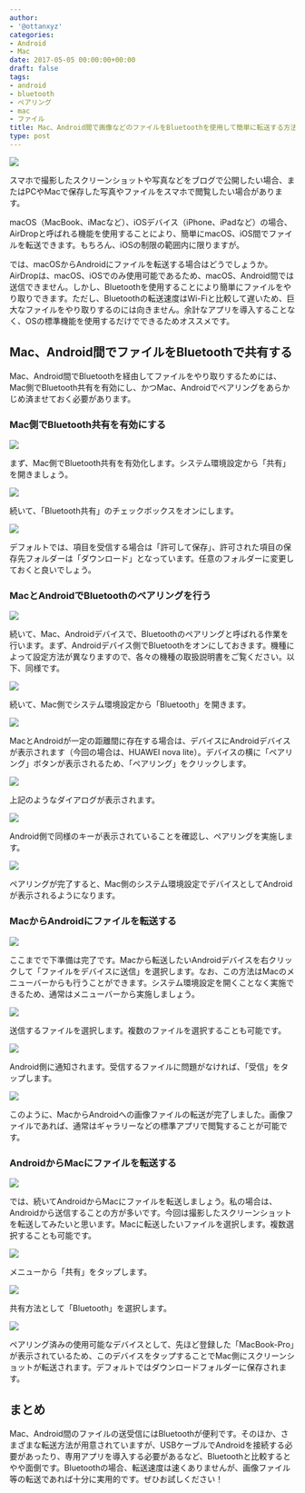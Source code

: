 ```yaml
---
author:
- '@ottanxyz'
categories:
- Android
- Mac
date: 2017-05-05 00:00:00+00:00
draft: false
tags:
- android
- bluetooth
- ペアリング
- mac
- ファイル
title: Mac、Android間で画像などのファイルをBluetoothを使用して簡単に転送する方法
type: post
---
```


![](170504-590b09c13167d.jpg)

スマホで撮影したスクリーンショットや写真などをブログで公開したい場合、またはPCやMacで保存した写真やファイルをスマホで閲覧したい場合があります。

macOS（MacBook、iMacなど）、iOSデバイス（iPhone、iPadなど）の場合、AirDropと呼ばれる機能を使用することにより、簡単にmacOS、iOS間でファイルを転送できます。もちろん、iOSの制限の範囲内に限りますが。

では、macOSからAndroidにファイルを転送する場合はどうでしょうか。AirDropは、macOS、iOSでのみ使用可能であるため、macOS、Android間では送信できません。しかし、Bluetoothを使用することにより簡単にファイルをやり取りできます。ただし、Bluetoothの転送速度はWi-Fiと比較して遅いため、巨大なファイルをやり取りするのには向きません。余計なアプリを導入することなく、OSの標準機能を使用するだけでできるためオススメです。

## Mac、Android間でファイルをBluetoothで共有する

Mac、Android間でBluetoothを経由してファイルをやり取りするためには、Mac側でBluetooth共有を有効にし、かつMac、Androidでペアリングをあらかじめ済ませておく必要があります。

### Mac側でBluetooth共有を有効にする

![](170504-590b11a934bf7.png)

まず、Mac側でBluetooth共有を有効化します。システム環境設定から「共有」を開きましょう。

![](170504-590b11b18ce8a.png)

続いて、「Bluetooth共有」のチェックボックスをオンにします。

![](170504-590b11b981b40.png)

デフォルトでは、項目を受信する場合は「許可して保存」、許可された項目の保存先フォルダーは「ダウンロード」となっています。任意のフォルダーに変更しておくと良いでしょう。

### MacとAndroidでBluetoothのペアリングを行う

![](170504-590b11d10f855.png)

続いて、Mac、Androidデバイスで、Bluetoothのペアリングと呼ばれる作業を行います。まず、Androidデバイス側でBluetoothをオンにしておきます。機種によって設定方法が異なりますので、各々の機種の取扱説明書をご覧ください。以下、同様です。

![](170504-590b11c17b234.png)

続いて、Mac側でシステム環境設定から「Bluetooth」を開きます。

![](170504-590b11ca3c2ce.png)

MacとAndroidが一定の距離間に存在する場合は、デバイスにAndroidデバイスが表示されます（今回の場合は、HUAWEI nova lite）。デバイスの横に「ペアリング」ボタンが表示されるため、「ペアリング」をクリックします。

![](170504-590b11d993a08.png)

上記のようなダイアログが表示されます。

![](170504-590b13af0b62c.png)

Android側で同様のキーが表示されていることを確認し、ペアリングを実施します。

![](170504-590b11ea15361.png)

ペアリングが完了すると、Mac側のシステム環境設定でデバイスとしてAndroidが表示されるようになります。

### MacからAndroidにファイルを転送する

![](170504-590b11f32cebe.png)

ここまでで下準備は完了です。Macから転送したいAndroidデバイスを右クリックして「ファイルをデバイスに送信」を選択します。なお、この方法はMacのメニューバーからも行うことができます。システム環境設定を開くことなく実施できるため、通常はメニューバーから実施しましょう。

![](170504-590b11fa80327.png)

送信するファイルを選択します。複数のファイルを選択することも可能です。

![](170504-590b1202870eb.png)

Android側に通知されます。受信するファイルに問題がなければ、「受信」をタップします。

![](170504-590b120aac313.png)

このように、MacからAndroidへの画像ファイルの転送が完了しました。画像ファイルであれば、通常はギャラリーなどの標準アプリで閲覧することが可能です。

### AndroidからMacにファイルを転送する

![](170504-590b1211de438.png)

では、続いてAndroidからMacにファイルを転送しましょう。私の場合は、Androidから送信することの方が多いです。今回は撮影したスクリーンショットを転送してみたいと思います。Macに転送したいファイルを選択します。複数選択することも可能です。

![](170504-590b1218d966d.png)

メニューから「共有」をタップします。

![](170504-590b122020da9.png)

共有方法として「Bluetooth」を選択します。

![](170504-590b122657cdf.png)

ペアリング済みの使用可能なデバイスとして、先ほど登録した「MacBook-Pro」が表示されているため、このデバイスをタップすることでMac側にスクリーンショットが転送されます。デフォルトではダウンロードフォルダーに保存されます。

## まとめ

Mac、Android間のファイルの送受信にはBluetoothが便利です。そのほか、さまざまな転送方法が用意されていますが、USBケーブルでAndroidを接続する必要があったり、専用アプリを導入する必要があるなど、Bluetoothと比較するとやや面倒です。Bluetoothの場合、転送速度は速くありませんが、画像ファイル等の転送であれば十分に実用的です。ぜひお試しください！